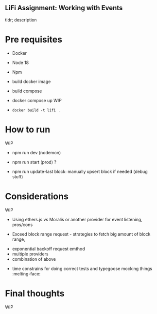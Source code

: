 ## LiFi Assignment: Working with Events

tldr; description

# Pre requisites

- Docker 
- Node 18 
- Npm 

- build docker image 
- build compose 
- docker compose up
WIP

* `docker build -t lifi .`

# How to run 

WIP 
- npm run dev (nodemon)
- npm run start (prod) ? 

- npm run update-last block: manually upsert block if needed (debug stuff)

# Considerations 

WIP 

- Using ethers.js vs Moralis or another provider for event listening, pros/cons

- Exceed block range request - strategies to fetch big amount of block range, 
 * exponential backoff request emthod
 * multiple providers 
 * combination of above

- time constrains for doing correct tests and typegoose mocking things :melting-face:

# Final thoughts 

WIP

